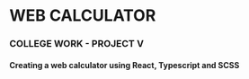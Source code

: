 # WEB CALCULATOR
### COLLEGE WORK - PROJECT V
#### Creating a web calculator using React, Typescript and SCSS

